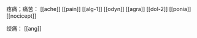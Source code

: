 
疼痛；痛苦：
[[ache]]
[[pain]]
[[alg-1]]
[[odyn]]
[[agra]]
[[dol-2]]
[[ponia]]
[[nocicept]]

绞痛：
[[ang]]
